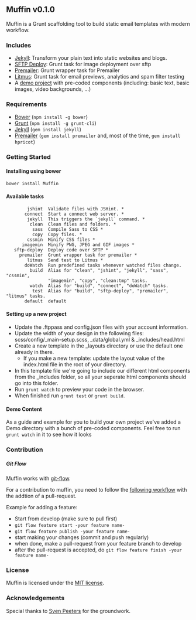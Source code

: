 ## Muffin v0.1.0

Muffin is a Grunt scaffolding tool to build static email templates with modern workflow.

### Includes

- [Jekyll](http://jekyllrb.com/): Transform your plain text into static websites and blogs.
- [SFTP Deploy](https://github.com/thrashr888/grunt-sftp-deploy): Grunt task for image deployment over sftp
- [Premailer](http://premailer.dialect.ca/): Grunt wrapper task for Premailer
- [Litmus](https://litmus.com/): Grunt task for email previews, analytics and spam filter testing
- A [demo project](https://github.com/Kunstmaan/Muffin/tree/master/demo) with pre-coded components (including: basic text, basic images, video backgrounds, ...)

### Requirements

- [Bower](http://bower.io/) (`npm install -g bower`)
- [Grunt](http://gruntjs.com/) (`npm install -g grunt-cli`)
- [Jekyll](http://jekyllrb.com/) (`gem install jekyll`)
- [Premailer](http://premailer.dialect.ca/) (`gem install premailer` and, most of the time, `gem install hpricot`)


### Getting Started

#### Installing using bower
```
bower install Muffin
```


#### Available tasks
```
        jshint  Validate files with JSHint. *
       connect  Start a connect web server. *
        jekyll  This triggers the `jekyll` command. *
         clean  Clean files and folders. *
          sass  Compile Sass to CSS *
          copy  Copy files. *
        cssmin  Minify CSS files *
      imagemin  Minify PNG, JPEG and GIF images *
   sftp-deploy  Deploy code over SFTP *
     premailer  Grunt wrapper task for premailer *
        litmus  Send test to Litmus *
       doWatch  Run predefined tasks whenever watched files change.
         build  Alias for "clean", "jshint", "jekyll", "sass", "cssmin",
                "imagemin", "copy", "clean:tmp" tasks.
         watch  Alias for "build", "connect", "doWatch" tasks.
          test  Alias for "build", "sftp-deploy", "premailer", "litmus" tasks.
       default  default
```


#### Setting up a new project
- Update the .ftppass and config.json files with your account information.
- Update the width of your design in the following files: scss/config/_main-setup.scss, _data/global.yml & _includes/head.html
- Create a new template in the _layouts directory or use the default one already in there.
  - If you make a new template: update the layout value of the index.html file in the root of your directory.
- In this template file we're going to include our different html components from the _includes folder, so all your seperate html components should go into this folder.
- Run `grunt watch` to preview your code in the browser.
- When finished run `grunt test` or `grunt build`.

#### Demo Content
As a guide and example for you to build your own project we've added a Demo directory with a bunch of pre-coded components.
Feel free to run `grunt watch` in it to see how it looks


### Contribution

##### Git Flow
Muffin works with [git-flow](https://github.com/nvie/gitflow).

For a contribution to muffin, you need to follow the [following workflow](https://github.com/nvie/gitflow#initialization) with the addtion of a pull-request.

Example for adding a feature:
- Start from develop (make sure to pull first)
- `git flow feature start -your feature name-`
- `git flow feature publish -your feature name-`
- start making your changes (commit and push regularly)
- when done, make a pull-request from your feature branch to develop
- after the pull-request is accepted, do `git flow feature finish -your feature name-`


### License
Muffin is licensed under the [MIT license](http://opensource.org/licenses/MIT).

### Acknowledgements
Special thanks to [Sven Peeters](https://github.com/svenpeeters) for the groundwork.
